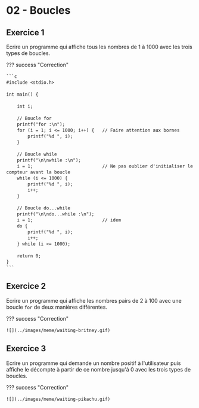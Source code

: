 # 02 - Boucles

## Exercice 1

Ecrire un programme qui affiche tous les nombres de 1 à 1000 avec les trois types de boucles.

??? success "Correction"

    ```c
    #include <stdio.h>

    int main() {

        int i;

        // Boucle for
        printf("for :\n");
        for (i = 1; i <= 1000; i++) {   // Faire attention aux bornes
            printf("%d ", i);
        }

        // Boucle while
        printf("\n\nwhile :\n");
        i = 1;                          // Ne pas oublier d'initialiser le compteur avant la boucle
        while (i <= 1000) {
            printf("%d ", i);
            i++;
        }

        // Boucle do...while
        printf("\n\ndo...while :\n");
        i = 1;                          // idem
        do {
            printf("%d ", i);
            i++;
        } while (i <= 1000);

        return 0;
    }
    ```

## Exercice 2

Ecrire un programme qui affiche les nombres pairs de 2 à 100 avec une boucle `for` de deux manières différentes.

??? success "Correction"

    ![](../images/meme/waiting-britney.gif)

## Exercice 3

Ecrire un programme qui demande un nombre positif à l'utilisateur puis affiche le décompte à partir de ce nombre jusqu'à 0 avec les trois types de boucles.

??? success "Correction"

    ![](../images/meme/waiting-pikachu.gif)
